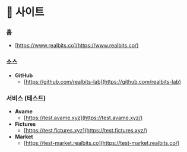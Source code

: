 # 🍜 사이트

### 홈

* [https://www.realbits.co](https://www.realbits.co/)

### 소스

* **GitHub**
  * [https://github.com/realbits-lab](https://github.com/realbits-lab)

### 서비스 (테스트)

* **Avame**
  * [https://test.avame.xyz](https://test.avame.xyz/)
* **Fictures**
  * [https://test.fictures.xyz](https://test.fictures.xyz/)
* **Market**
  * [https://test-market.realbits.co](https://test-market.realbits.co/)